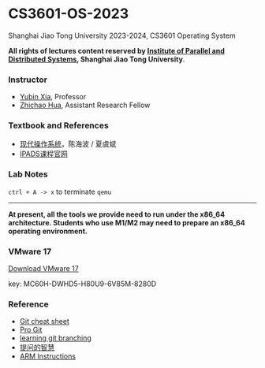 # CS3601-OS-2023
Shanghai Jiao Tong University 2023-2024, CS3601 Operating System

**All rights of lectures content reserved by [Institute of Parallel and Distributed Systems](https://ipads.se.sjtu.edu.cn/), Shanghai Jiao Tong University**.

### Instructor
* [Yubin Xia](https://ipads.se.sjtu.edu.cn/zh/pub/members/yubin_xia/), Professor
* [Zhichao Hua](https://ipads.se.sjtu.edu.cn/zh/pub/members/zhichao_hua/), Assistant Research Fellow

### Textbook and References

* [现代操作系统](https://libgen.li/ads.php?md5=38B25407BFB3AA5DE86EB071B1753D01)，陈海波 / 夏虞斌
* [IPADS课程官网](https://ipads.se.sjtu.edu.cn/courses/os/prior.shtml)

### Lab Notes

`ctrl + A -> x` to terminate `qemu`


**************

**At present, all the tools we provide need to run under the x86_64 architecture. Students who use M1/M2 may need to prepare an x86_64 operating environment.**

### VMware 17
[Download VMware 17](https://www.vmware.com/go/getworkstation-win)

key: MC60H-DWHD5-H80U9-6V85M-8280D

### Reference
* [Git cheat sheet](https://education.github.com/git-cheat-sheet-education.pdf)
* [Pro Git](https://git-scm.com/book/zh/v2)
* [learning git branching](https://learngitbranching.js.org/?locale=zh_CN )
* [提问的智慧](https://github.com/ryanhanwu/How-To-Ask-Questions-The-Smart-Way/blob/main/README-zh_CN.md)
* [ARM Instructions](https://ipads.se.sjtu.edu.cn/courses/os/reference/arm_isa.pdf)
